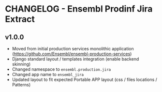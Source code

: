 CHANGELOG - Ensembl Prodinf Jira Extract
========================================

v1.0.0
------
- Moved from initial production services monolithic application (https://github.com/Ensembl/ensembl-production-services)
- Django standard layout / templates integration (enable backend skinning)
- Changed namespace to `ensembl.production.jira` 
- Changed app name to `ensembl_jira` 
- Updated layout to fit expected Portable APP layout (css / files locations / Patterns)
  